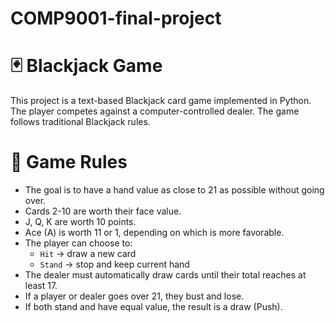 # COMP9001-final-project

# 🃏 Blackjack Game 
This project is a text-based Blackjack card game implemented in Python. The player competes against a computer-controlled dealer. The game follows traditional Blackjack rules.

# 🎯 Game Rules
- The goal is to have a hand value as close to 21 as possible without going over.
- Cards 2-10 are worth their face value.
- J, Q, K are worth 10 points.
- Ace (A) is worth 11 or 1, depending on which is more favorable.
- The player can choose to:
  - `Hit` → draw a new card
  - `Stand` → stop and keep current hand
- The dealer must automatically draw cards until their total reaches at least 17.
- If a player or dealer goes over 21, they bust and lose.
- If both stand and have equal value, the result is a draw (Push).
